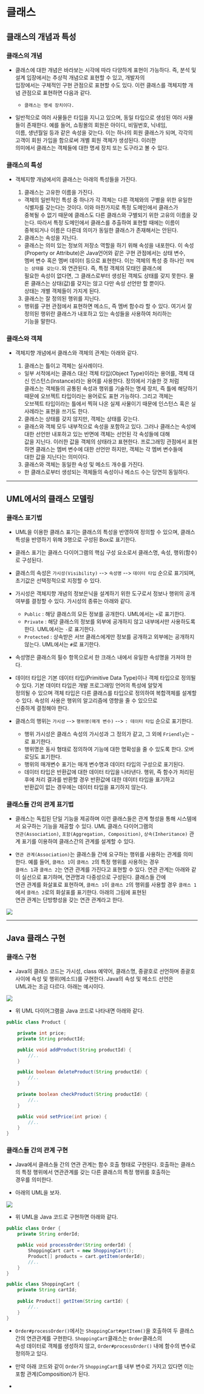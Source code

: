 <h1>클래스</h1>

<h2>클래스의 개념과 특성</h2>

<h3>클래스의 개념</h3>

* 클래스에 대한 개념은 바라보는 시각에 따라 다양하게 표현이 가능하다. 즉, 분석 및 설계 입장에서는 추상적 개념으로 표현할 수 있고, 개발자의   
  입장에서는 구체적인 구현 관점으로 표현할 수도 있다. 이런 클래스를 객체지향 개념 관점으로 표현하면 다음과 같다.
  * `클래스는 명세 장치이다.`

* 일반적으로 여러 사물들은 타입을 지니고 있으며, 동일 타입으로 생성된 여러 사물들이 존재한다. 예를 들어, 쇼핑몰의 회원은 아이디, 비밀번호, 닉네임,   
  이름, 생년월일 등과 같은 속성을 갖는다. 이는 하나의 회원 클래스가 되며, 각각의 고객이 회원 가입을 함으로써 개별 회원 객체가 생성된다. 이러한   
  의미에서 클래스는 객체들에 대한 명세 장치 또는 도구라고 볼 수 있다.

<h3>클래스의 특성</h3>

* 객체지향 개념에서의 클래스는 아래의 특성들을 가진다.

  1. 클래스는 고유한 이름을 가진다.
    * 객체의 일반적인 특성 중 하나가 각 객체는 다른 객체와의 구별을 위한 유일한 식별자를 갖는다는 것이다. 이와 마찬가지로 특정 도메인에서 클래스가   
      중복될 수 없기 때문에 클래스도 다른 클래스와 구별되기 위한 고유의 이름을 갖는다. 따라서 특정 도메인에서 클래스를 추출하여 표현할 때에는 이름이   
      중복되거나 이름은 다른데 의미가 동일한 클래스가 존재해서는 안된다.

  2. 클래스는 속성을 지닌다.
    * 클래스는 의미 있는 정보의 저장소 역할을 하기 위해 속성을 내포한다. 이 속성(Property or Attribute)은 Java언어와 같은 구현 관점에서는 상태 변수,   
      멤버 변수 혹은 멤버 데이터 등으로 표현한다. 이는 객체의 특성 중 하나인 `객체는 상태를 갖는다.`와 연관된다. 즉, 특정 객체의 모태인 클래스에   
      필요한 속성이 없다면, 그 클래스로부터 생성된 객체도 상태를 갖지 못한다. 물론 클래스는 상태(값)를 갖지는 않고 다만 속성 선언만 할 뿐이다.   
      상태는 개별 객체들이 가지게 된다.

  3. 클래스는 잘 정의된 행위를 지닌다.
    * 행위를 구현 관점에서 표현하면 메소드, 즉 멤버 함수라 할 수 있다. 여기서 잘 정의된 행위란 클래스가 내포하고 있는 속성들을 사용하여 처리하는   
      기능을 말한다.

<h3>클래스와 객체</h3>

* 객체지향 개념에서 클래스와 객체의 관계는 아래와 같다.

  1. 클래스는 틀이고 객체는 실사례이다.
    * 일부 서적에서는 클래스 대신 객체 타입(Object Type)이라는 용어를, 객체 대신 인스턴스(Instance)라는 용어를 사용한다. 정의에서 기술한 것 처럼   
      클래스는 객체들의 공통된 속성과 행위를 기술하는 명세 장치, 즉 틀에 해당하기 때문에 오브젝트 타입이라는 용어로도 표현 가능하다. 그리고 객체는   
      오브젝트 타입이라는 틀에서 찍혀 나온 실제 사물이기 때문에 인스턴스 혹은 실사례라는 표현을 쓰기도 한다.

  2. 클래스는 상태를 갖지 않지만, 객체는 상태를 갖는다.
    * 클래스와 객체 모두 내부적으로 속성을 포함하고 있다. 그러나 클래스는 속성에 대한 선언만 내포하고 있는 반면에 객체는 선언된 각 속성들에 대해   
      값을 지닌다. 이러한 값을 객체의 상태라고 표현한다. 프로그래밍 관점에서 표현하면 클래스는 멤버 변수에 대한 선언만 하지만, 객체는 각 멤버 변수들에   
      대한 값을 지닌다는 의미이다.

  3. 클래스와 객체는 동일한 속성 및 메소드 개수를 가진다.
    * 한 클래스로부터 생성되는 객체들의 속성이나 메소드 수는 당연히 동일하다.
<hr/>

<h2>UML에서의 클래스 모델링</h2>

<h3>클래스 표기법</h3>

* UML을 이용한 클래스 표기는 클래스의 특성을 반영하여 정의할 수 있으며, 클래스 특성을 반영하기 위해 3행으로 구성된 Box로 표기한다.

* 클래스 표기는 클래스 다이어그램의 핵심 구성 요소로서 클래스명, 속성, 행위(함수)로 구성된다.

* 클래스의 속성은 `가시성(Visibility)` --> `속성명` --> `데이터 타입` 순으로 표기되며, 초기값은 선택정적으로 지정할 수 있다.

* 가시성은 객체지향 개념의 정보은닉을 설계하기 위한 도구로서 정보나 행위의 공개 여부를 결정할 수 있다. 가시성의 종류는 아래와 같다.
  * `Public` : 해당 클래스의 모든 정보를 공개한다. UML에서는 `+`로 표기한다.
  * `Private` : 해당 클래스의 정보를 외부에 공개하지 않고 내부에서만 사용하도록 한다. UML에서는 `-`로 표기한다.
  * `Protected` : 상속받은 서브 클래스에게만 정보를 공개하고 외부에는 공개하지 않는다. UML에서는 `#`로 표기한다.

* 속성명은 클래스의 필수 항목으로서 한 크래스 내에서 유일한 속성명을 가져야 한다.

* 데이터 타입은 기본 데이터 타입(Primitive Data Type)이나 객체 타입으로 정의될 수 있다. 기본 데이터 타입은 개발 프로그래밍 언어의 특성에 알맞게   
  정의될 수 있으며 객체 타입은 다른 클래스를 타입으로 정의하여 복합객체를 설계할 수 있다. 속성의 사용은 행위의 알고리즘에 영향을 줄 수 있으므로   
  신중하게 결정해야 한다.

* 클래스의 행위는 `가시성` --> `행위명(매개 변수)` --> `: 데이터 타입` 순으로 표기한다.
  * 행위 가시성은 클래스 속성의 가시성과 그 정의가 같고, 그 외에 `Friendly`는 `~`로 표기한다.
  * 행위명은 동사 형태로 정의하여 기능에 대한 명확성을 줄 수 있도록 한다. 오버로딩도 표기한다.
  * 행위의 매개변수 표기는 매개 변수명과 데이터 타입의 구성으로 표기된다.
  * 데이터 타입은 반환값에 대한 데이터 타입을 나타낸다. 행위, 즉 함수가 처리된 후에 처리 결과를 반환할 경우 반환값에 대한 데이터 타입을 표기하고   
    반환값이 없는 경우에는 데이터 타입을 표기하지 않는다.

<h3>클래스들 간의 관계 표기법</h3>

* 클래스는 독립된 단일 기능을 제공하며 이런 클래스들은 관계 형성을 통해 시스템에서 요구하는 기능을 제공할 수 있다. UML 클래스 다이어그램의   
  `연관(Association)`, `포함(Aggregation, Composition)`, `상속(Inheritance)` 관계 표기를 이용하여 클래스간의 관계를 설계할 수 있다.

* `연관 관계(Association)`는 클래스들 간에 요구하는 행위를 사용하는 관계를 의미한다. 예를 들어, `클래스 1`이 `클래스 2`의 특정 행위를 사용하는 경우   
  `클래스 1`과 `클래스 2`는 연관 관계를 가진다고 표현할 수 있다. 연관 관계는 아래와 같이 실선으로 표기하며, 연관명과 다중성으로 구성된다. 클래스들 간에   
  연관 관계를 화살표로 표현하며, `클래스 1`이 `클래스 2`의 행위를 사용할 경우 `클래스 1`에서 `클래스 2`로의 화살표를 표기한다. 아래의 그림에 표현된   
  연관 관계는 단방향성을 갖는 연관 관계라고 한다.

![](2020-10-26-12-51-09.png)

<hr/>

<h2>Java 클래스 구현</h2>

<h3>클래스 구현</h3>

* Java의 클래스 코드는 가시성, class 예약어, 클래스명, 중괄호로 선언하며 중괄호 사이에 속성 및 행위(메소드)를 구현한다. Java의 속성 및 메소드 선언은   
  UML과는 조금 다르다. 아래는 예시이다.

![](2020-10-26-13-07-24.png)

* 위 UML 다이어그램을 Java 코드로 나타내면 아래와 같다.

```java
public class Product {

    private int price;
    private String productId;

    public void addProduct(String productId) {
        //..
    }

    public boolean deleteProduct(String productId) { 
        //..
    }

    private boolean checkProduct(String productId) {
        //..
    }

    public void setPrice(int price) {
        //..
    }
}
```

<h3>클래스들 간의 관계 구현</h3>

* Java에서 클래스들 간의 연관 관계는 함수 호출 형태로 구현된다. 호출하는 클래스의 특정 행위에서 연관관계를 갖는 다른 클래스의 특정 행위를 호출하는   
  경우를 의미한다.

* 아래의 UML을 보자.

![](2020-10-26-13-12-26.png)

* 위 UML을 Java 코드로 구현하면 아래와 같다.
```java
public class Order {
    private String orderId;

    public void processOrder(String orderId) {
        ShoppingCart cart = new ShoppingCart();
        Product[] products = cart.getItem(orderId);
        //..
    }
}

public class ShoppingCart {
    private String cartId;
    
    public Product[] getItem(String cartId) {
        //..
    }
}
```

* `Order#processOrder()`에서는 `ShoppingCart#getItem()`을 호출하여 두 클래스 간의 연관관계를 구현한다. `ShoppingCart`클래스는 `Order`클래스의   
  속성 데이터로 객체를 생성하지 않고, `Order#processOrder()` 내에 함수의 변수로 정의하고 있다.

* 만약 아래 코드와 같이 `Order`가 `ShoppingCart`를 내부 변수로 가지고 있다면 이는 포함 관계(Composition)가 된다.
* 